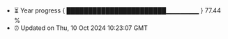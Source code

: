 - ⏳ Year progress { ███████████████████████▁▁▁▁▁▁▁ } 77.44 %
- ⏰ Updated on Thu, 10 Oct 2024 10:23:07 GMT

